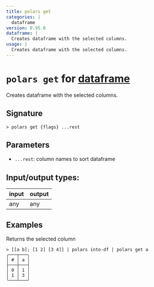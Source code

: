 ```yaml
---
title: polars get
categories: |
  dataframe
version: 0.95.0
dataframe: |
  Creates dataframe with the selected columns.
usage: |
  Creates dataframe with the selected columns.
---
```

<!-- This file is automatically generated. Please edit the command in https://github.com/nushell/nushell instead. -->

# `polars get` for [dataframe](/commands/categories/dataframe.md)

<div class='command-title'>Creates dataframe with the selected columns.</div>

## Signature

```> polars get {flags} ...rest```

## Parameters

 -  `...rest`: column names to sort dataframe


## Input/output types:

| input | output |
| ----- | ------ |
| any   | any    |

## Examples

Returns the selected column
```nu
> [[a b]; [1 2] [3 4]] | polars into-df | polars get a
╭───┬───╮
│ # │ a │
├───┼───┤
│ 0 │ 1 │
│ 1 │ 3 │
╰───┴───╯

```

